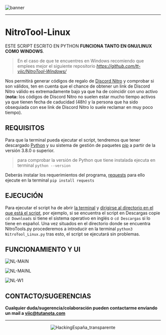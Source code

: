 ![banner](https://user-images.githubusercontent.com/78870476/135768287-e6fa332a-01c7-468c-b368-559c47fef587.png)

---


# NitroTool-Linux
ESTE SCRIPT ESCRITO EN PYTHON **FUNCIONA TANTO EN GNU/LINUX COMO WINDOWS**.

> En el caso de que te encuentres en Windows recomiendo que emplees mejor el siguiente repositorio _https://github.com/tt-viic/NitroTool-Windows/_


Nos permitirá generar códigos de regalo de [Discord Nitro](https://discord.com/nitro) y comprobar si son válidos, ten en cuenta que el chance de obtener un link de Discord Nitro válido es extremadamente bajo ya que ha de coincidir con uno activo (**nota:** los códigos de Discord Nitro no suelen estar mucho tiempo activos ya que tienen fecha de caducidad (48h) y la persona que ha sido obsequiada con ese link de Discord Nitro lo suele reclamar en muy poco tiempo). 



## REQUISITOS
Para que la terminal pueda ejecutar el script, tendremos que tener descargado [Python](https://www.python.org/) y su sistema de gestión de paquetes [pip](https://pypi.org/project/pip/) a partir de la versión 3.8.0 o superior. 
> para comprobar la versión de Python que tiene instalada ejecuta en terminal `python --version`

Deberás instalar los requerimientos del programa, [requests](https://docs.python-requests.org/en/latest/) para ello ejecute en la terminal `pip install requests`

## EJECUCIÓN
Para ejecutar el script ha de abrir [la terminal](https://www.neoguias.com/como-abrir-terminal-ubuntu/#:~:text=tecla%20de%20funci%C3%B3n-,Abre%20una%20terminal%20Linux%20usando%20Ctrl%20%2B%20Alt%20%2B%20T,una%20ventana%20de%20la%20Terminal.) y [dirigirse al directorio en el que está el script](https://swcarpentry.github.io/shell-novice-es/02-filedir/index.html#:~:text=El%20comando%20para%20cambiar%20de,de%20en%20qu%C3%A9%20directorio%20estamos.), por ejemplo, si se encuentra el script en Descargas copie `cd Downloads` si tiene el sistema operativo en inglés o `cd Descargas` si lo tiene en español.
Una vez situados en el directorio donde se encuentra NitroTools.py procederemos a introducir en la terminal `python3 NitroTool_Linux.py` tras esto, el script se ejecutará sin problemas.


## FUNCIONAMIENTO Y UI

![NL-MAIN](https://user-images.githubusercontent.com/78870476/135733584-dd509710-b64a-45c5-a12f-bd631469aed2.png)

![NL-MAINL](https://user-images.githubusercontent.com/78870476/135733585-4ff08021-dd99-46f1-aa9b-9f17d53f1529.png)

![NL-W1](https://user-images.githubusercontent.com/78870476/135733586-6ff9bf76-6c41-40c7-a59b-428c0e84f420.png)




## CONTACTO/SUGERENCIAS


**Cualquier duda/sugerencia/colaboración pueden contactarme envíando un mail a viic@tutanota.com**

---
<p align="center">
  <img src="https://user-images.githubusercontent.com/78870476/135733800-c572c1b0-71aa-4158-886e-1f737a2e51b4.png" alt="HackingEspaña_transparente" />
</p>
